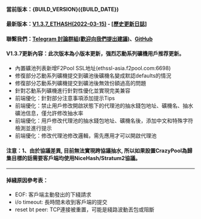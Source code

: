 #### 當前版本：{BUILD_VERSION}({BUILD_DATE})
#### 最新版本：[V1.3.7_ETHASH(2022-03-15)](https://github.com/GoMinerProxy/GoMinerProxy/releases/tag/1.3.7) - [[歷史更新日誌]](https://github.com/GoMinerProxy/GoMinerProxy/releases)
#### 聯繫我們：[Telegram 討論群組(歡迎向我們提出建議)](https://t.me/+afVqEXnxtQAyNWNh)、[GitHub](https://github.com/GoMinerProxy/GoMinerProxy)
#### V1.3.7更新內容：此次版本為小版本更新，强烈芯動系列礦機用戶推荐更新。
- 內置礦池列表新增F2Pool SSL地址(ethssl-asia.f2pool.com:6698)
- 修復部分芯動系列礦機提交到礦池後礦機名變成默認defaults的情況
- 修復部分芯動系列礦機提交到礦池後無效份額過高的問題
- 針對芯動系列礦機進行針對性優化並實現完美兼容
- 前端優化：針對部分注意事項添加提示Tips
- 前端優化：禁止用戶修改開啟狀態下的代理池的抽水錢包地址、礦機名、抽水礦池信息，僅允許修改抽水率
- 前端優化：用戶修改代理池的抽水錢包地址、礦機名後，添加中文和特殊字符檢測並進行提示
- 前端優化：修改代理池修改邏輯，需先應用才可以開啟代理池
#### 注意：1、由於協議差異, 目前無法實現跨協議抽水, 所以如果設置CrazyPool為歸集目標的話需要客戶端均使用NiceHash/Stratum2協議。
----
#### 掉綫原因參考表：
- EOF: 客戶端主動發出的下綫請求
- i/o timeout: 長時間未收到客戶端的提交
- reset bt peer: TCP連接被重置，可能是綫路波動丟包或阻斷
